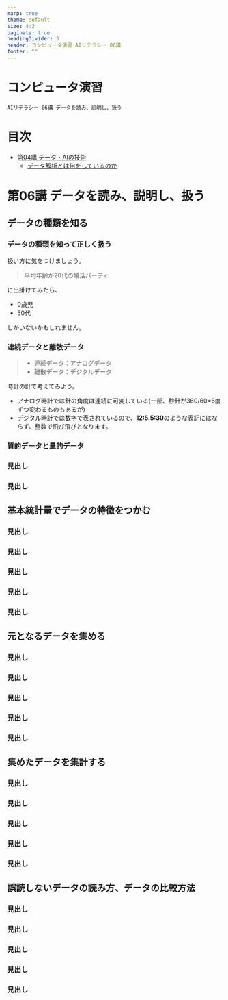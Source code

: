 ```yaml
---
marp: true
theme: default
size: 4:3
paginate: true
headingDivider: 3
header: コンピュータ演習 AIリテラシー 06講
footer: ""
---
```


# コンピュータ演習 <!-- omit in toc --> 

    AIリテラシー 06講 データを読み、説明し、扱う

# 目次<!-- omit in toc -->

- [第04講 データ・AIの技術](#第04講-データaiの技術)
  - [データ解析とは何をしているのか](#データ解析とは何をしているのか)


# 第06講 データを読み、説明し、扱う

## データの種類を知る

### データの種類を知って正しく扱う<!-- omit in toc -->
扱い方に気をつけましょう。
> 平均年齢が20代の婚活パーティ

に出掛けてみたら、
- 0歳児
- 50代

しかいないかもしれません。

### 連続データと離散データ<!-- omit in toc -->
> - 連続データ：アナログデータ
> - 離散データ：デジタルデータ

時計の針で考えてみよう。
- アナログ時計では針の角度は連続に可変している(一部、秒針が360/60=6度ずつ変わるものもあるが)
- デジタル時計では数字で表されているので、**12:5.5:30**のような表記にはならず、整数で飛び飛びとなります。

### 質的データと量的データ<!-- omit in toc -->

### 見出し<!-- omit in toc -->
### 見出し<!-- omit in toc -->

## 基本統計量でデータの特徴をつかむ

### 見出し<!-- omit in toc -->
### 見出し<!-- omit in toc -->
### 見出し<!-- omit in toc -->
### 見出し<!-- omit in toc -->
### 見出し<!-- omit in toc -->

## 元となるデータを集める

### 見出し<!-- omit in toc -->
### 見出し<!-- omit in toc -->
### 見出し<!-- omit in toc -->
### 見出し<!-- omit in toc -->
### 見出し<!-- omit in toc -->

## 集めたデータを集計する

### 見出し<!-- omit in toc -->
### 見出し<!-- omit in toc -->
### 見出し<!-- omit in toc -->
### 見出し<!-- omit in toc -->
### 見出し<!-- omit in toc -->

## 誤読しないデータの読み方、データの比較方法

### 見出し<!-- omit in toc -->
### 見出し<!-- omit in toc -->
### 見出し<!-- omit in toc -->
### 見出し<!-- omit in toc -->
### 見出し<!-- omit in toc -->


